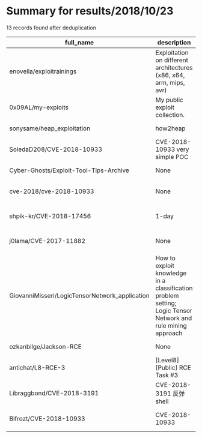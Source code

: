 
# Summary for results/2018/10/23
    
13 records found after deduplication

| full_name | description | html_url | matched_list | matched_count | pushed_at | size | stargazers_count | language | forks_count | vul_ids |
|------------------------------------------------|-------------------------------------------------------------------------------------------------------------|-------------------------------------------------------------------|----------------------|-----------------|---------------------------|--------|--------------------|------------|---------------|--------------------|
| enovella/exploitrainings | Exploitation on different architectures (x86, x64, arm, mips, avr) | https://github.com/enovella/exploitrainings | ['exploit'] | 1 | 2018-10-23 01:16:33+00:00 | 17427 | 30 | C | 9 | [] |
| 0x09AL/my-exploits | My public exploit collection. | https://github.com/0x09AL/my-exploits | ['exploit'] | 1 | 2018-10-23 12:11:29+00:00 | 16 | 30 | Python | 19 | [] |
| sonysame/heap_exploitation | how2heap | https://github.com/sonysame/heap_exploitation | ['exploit'] | 1 | 2018-10-23 11:33:44+00:00 | 3 | 2 | C | 0 | [] |
| SoledaD208/CVE-2018-10933 | CVE-2018-10933 very simple POC | https://github.com/SoledaD208/CVE-2018-10933 | ['cve poc', 'cve-2'] | 2 | 2018-10-23 13:51:06+00:00 | 9 | 131 | Python | 40 | ['CVE-2018-10933'] |
| Cyber-Ghosts/Exploit-Tool-Tips-Archive | None | https://github.com/Cyber-Ghosts/Exploit-Tool-Tips-Archive | ['exploit'] | 1 | 2018-10-23 16:32:00+00:00 | 28767 | 6 | C | 3 | [] |
| cve-2018/cve-2018-10933 | None | https://github.com/cve-2018/cve-2018-10933 | ['cve-2'] | 1 | 2018-10-23 03:22:24+00:00 | 520 | 0 | HTML | 0 | ['CVE-2018-10933'] |
| shpik-kr/CVE-2018-17456 | 1-day | https://github.com/shpik-kr/CVE-2018-17456 | ['cve-2'] | 1 | 2018-10-23 11:22:26+00:00 | 1 | 0 | Shell | 0 | ['CVE-2018-17456'] |
| j0lama/CVE-2017-11882 | None | https://github.com/j0lama/CVE-2017-11882 | ['cve-2'] | 1 | 2018-10-23 07:46:04+00:00 | 6 | 0 | Python | 0 | ['CVE-2017-11882'] |
| GiovanniMisseri/LogicTensorNetwork_application | How to exploit knowledge in a classification problem setting; Logic Tensor Network and rule mining approach | https://github.com/GiovanniMisseri/LogicTensorNetwork_application | ['exploit'] | 1 | 2018-10-23 08:40:02+00:00 | 257 | 0 | Python | 0 | [] |
| ozkanbilge/Jackson-RCE | None | https://github.com/ozkanbilge/Jackson-RCE | ['rce'] | 1 | 2018-10-23 10:16:10+00:00 | 7901 | 4 | Java | 1 | [] |
| antichat/L8-RCE-3 | [Level8] [Public] RCE Task #3 | https://github.com/antichat/L8-RCE-3 | ['rce'] | 1 | 2018-10-23 13:26:54+00:00 | 46 | 2 | PHP | 0 | [] |
| Libraggbond/CVE-2018-3191 | CVE-2018-3191 反弹shell | https://github.com/Libraggbond/CVE-2018-3191 | ['cve-2'] | 1 | 2018-10-23 17:28:05+00:00 | 5 | 56 | Python | 31 | ['CVE-2018-3191'] |
| Bifrozt/CVE-2018-10933 | CVE-2018-10933 | https://github.com/Bifrozt/CVE-2018-10933 | ['cve-2'] | 1 | 2018-10-23 20:14:51+00:00 | 17 | 0 | Python | 0 | ['CVE-2018-10933'] |

